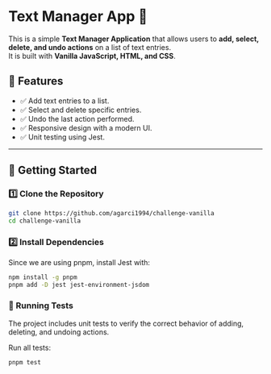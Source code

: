 # Text Manager App 📝

This is a simple **Text Manager Application** that allows users to **add, select, delete, and undo actions** on a list of text entries.  
It is built with **Vanilla JavaScript, HTML, and CSS**.

## 📌 Features

- ✅ Add text entries to a list.
- ✅ Select and delete specific entries.
- ✅ Undo the last action performed.
- ✅ Responsive design with a modern UI.
- ✅ Unit testing using Jest.

---

## 🚀 Getting Started

### **1️⃣ Clone the Repository**

```sh
git clone https://github.com/agarci1994/challenge-vanilla
cd challenge-vanilla
```

### **2️⃣ Install Dependencies**

Since we are using pnpm, install Jest with:

```sh
npm install -g pnpm
pnpm add -D jest jest-environment-jsdom
```

### **🧪 Running Tests**

The project includes unit tests to verify the correct behavior of adding, deleting, and undoing actions.

Run all tests:

```sh
pnpm test
```
